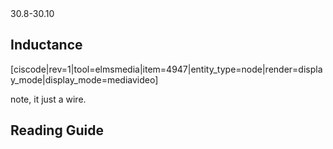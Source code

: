 <stop-note title="Read Knight 4ed" icon="stopnoteicons:book-icon">
<span slot="message">30.8-30.10</span>
</stop-note>

## Inductance

[ciscode|rev=1|tool=elmsmedia|item=4947|entity_type=node|render=display_mode|display_mode=mediavideo]

note, it just a wire. 


## Reading Guide